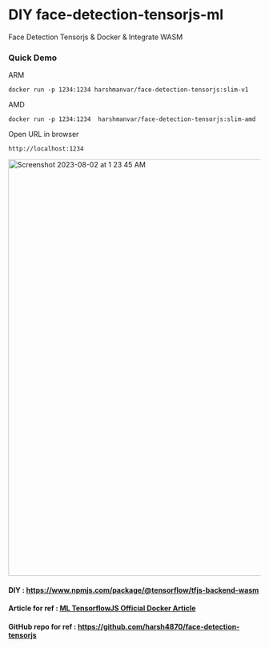 # DIY face-detection-tensorjs-ml
Face Detection Tensorjs &amp; Docker & Integrate WASM

### Quick Demo
ARM 
```
docker run -p 1234:1234 harshmanvar/face-detection-tensorjs:slim-v1
```
AMD
```
docker run -p 1234:1234  harshmanvar/face-detection-tensorjs:slim-amd
```
Open URL in browser

`http://localhost:1234`

<img width="832" alt="Screenshot 2023-08-02 at 1 23 45 AM" src="https://github.com/harsh4870/face-detection-tensorjs/assets/15871000/a32b6ad6-2a69-4119-9506-50f2dd1a0198">

#### DIY : https://www.npmjs.com/package/@tensorflow/tfjs-backend-wasm

#### Article for ref : [ML TensorflowJS Official Docker Article](https://www.docker.com/blog/accelerating-machine-learning-with-tensorflow-js-using-pretrained-models-and-docker/)

#### GitHub repo for ref : https://github.com/harsh4870/face-detection-tensorjs
